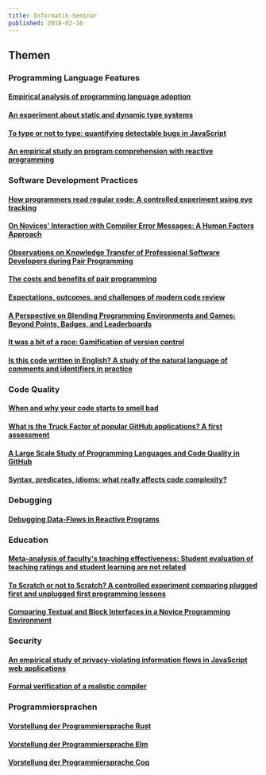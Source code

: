 ```yaml
---
title: Informatik-Seminar
published: 2018-02-16
---
```



## Themen


### Programming Language Features

#### [Empirical analysis of programming language adoption](http://sns.cs.princeton.edu/docs/asr-oopsla13.pdf)

#### [An experiment about static and dynamic type systems](https://courses.cs.washington.edu/courses/cse590n/10au/hanenberg-oopsla2010.pdf)

#### [To type or not to type: quantifying detectable bugs in JavaScript](http://www0.cs.ucl.ac.uk/staff/Z.Gao/doc/paper/type_study.pdf)

#### [An empirical study on program comprehension with reactive programming](http://www.guidosalvaneschi.com/attachments/papers/2014_An-Empirical-Study-on-Program-Comprehension-with-Reactive-Programming_pdf.pdf)


### Software Development Practices

#### [How programmers read regular code: A controlled experiment using eye tracking](http://www.cs.huji.ac.il/~feit/papers/RegEye17EmpSE.pdf)

#### [On Novices' Interaction with Compiler Error Messages: A Human Factors Approach](https://digitalcommons.acu.edu/cgi/viewcontent.cgi?article=1003&amp=&context=info_tech_computing&amp=&sei-redir=1&referer=https%253A%252F%252Fscholar.google.de%252Fscholar%253Fhl%253Dde%2526as_sdt%253D0%25252C5%2526q%253DOn%252BNovices%252527%252BInteraction%252Bwith%252BCompiler%252BError%252BMessages%25253A%252BA%252BHuman%252BFactors%252BApproach%2526btnG%253D#search=%22Novices%20Interaction%20Compiler%20Error%20Messages%3A%20Human%20Factors%20Approach%22)

#### [Observations on Knowledge Transfer of Professional Software Developers during Pair Programming](http://www.inf.fu-berlin.de/inst/ag-se/pubs/ZiePre16-ppknowtrans2.pdf)

#### [The costs and benefits of pair programming](http://www.cs.utah.edu/~lwilliam/Papers/XPSardinia.PDF)

#### [Expectations, outcomes, and challenges of modern code review](http://citeseerx.ist.psu.edu/viewdoc/download?doi=10.1.1.362.5866&rep=rep1&type=pdf)

#### [A Perspective on Blending Programming Environments and Games: Beyond Points, Badges, and Leaderboards](https://people.engr.ncsu.edu/ermurph3/papers/vlhcc16-gamification.pdf)

#### [It was a bit of a race: Gamification of version control](http://citeseerx.ist.psu.edu/viewdoc/download?doi=10.1.1.467.3152&rep=rep1&type=pdf)

#### [Is this code written in English? A study of the natural language of comments and identifiers in practice](https://www.cqse.eu/publications/2015-is-this-code-written-in-english-a-study-of-the-natural-language-of-comments-and-identifiers-in-practice.pdf)


### Code Quality

#### [When and why your code starts to smell bad](http://www.inf.unibz.it/~gbavota/papers/icse2015_badSmells.pdf)

#### [What is the Truck Factor of popular GitHub applications? A first assessment](https://pdfs.semanticscholar.org/9757/aee4e5910edcc49ecb35d610c30f0e3d06d1.pdf)

#### [A Large Scale Study of Programming Languages and Code Quality in GitHub](http://citeseerx.ist.psu.edu/viewdoc/download?doi=10.1.1.658.7207&rep=rep1&type=pdf)

#### [Syntax, predicates, idioms: what really affects code complexity?](http://www.cs.huji.ac.il/~feit/papers/Complexity17ICPC.pdf)


### Debugging

#### [Debugging Data-Flows in Reactive Programs](https://repository.tudelft.nl/islandora/object/uuid:d37cac08-195d-4dbd-a076-e3227a756717/datastream/OBJ/download)


### Education

#### [Meta-analysis of faculty's teaching effectiveness: Student evaluation of teaching ratings and student learning are not related](https://blendedtoolkit.wisc.edu/wp-content/uploads/2016/11/Meta-analysis.pdf)

#### [To Scratch or not to Scratch? A controlled experiment comparing plugged first and unplugged first programming lessons](http://swerl.tudelft.nl/twiki/pub/Main/TechnicalReports/TUD-SERG-2017-015.pdf)

#### [Comparing Textual and Block Interfaces in a Novice Programming Environment](http://www4.ncsu.edu/~twprice/website/files/ICER%202015.pdf)

<!-- #### [Theorem Provers as a Learning Tool in Theory of Computation]() -->


### Security

#### [An empirical study of privacy-violating information flows in JavaScript web applications](https://ranjitjhala.github.io/static/an_empirical_study_of_privacy_violating_flows_in_javascript_web_applications.pdf)

#### [Formal verification of a realistic compiler](http://www.cse.iitd.ac.in/~sbansal/csl862-soft/readings/compcert.pdf)


### Programmiersprachen

#### [Vorstellung der Programmiersprache Rust](https://www.rust-lang.org/)

#### [Vorstellung der Programmiersprache Elm](http://elm-lang.org)

#### [Vorstellung der Programmiersprache Coq](https://coq.inria.fr)

